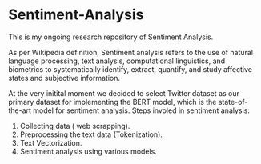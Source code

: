 # Sentiment-Analysis
This is my ongoing research repository of Sentiment Analysis.

As per Wikipedia definition, Sentiment analysis refers to the use of natural language processing, text analysis, computational linguistics,
and biometrics to systematically identify, extract, quantify, and study affective states and subjective information.

At the very initital moment we decided to select Twitter dataset as our primary dataset for implementing the BERT model, which
is the state-of-the-art model for sentiment analysis.
Steps involed in sentiment analysis: 
1. Collecting data ( web scrapping).
2. Preprocessing the text data (Tokenization).
3. Text Vectorization.
4. Sentiment analysis using various models.


